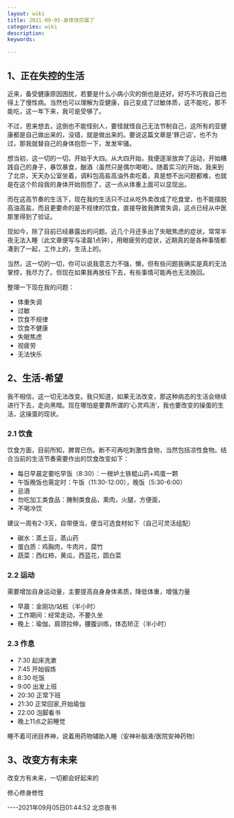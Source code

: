 ```yaml
---
layout: wiki
title: 2021-09-05-身体快完蛋了
categories: wiki
description: 
keywords: 

---
```


## 1、正在失控的生活

近来，备受健康原因困扰，若要是什么小病小灾的倒也是还好。好巧不巧我自己也得上了慢性病。当然也可以理解为亚健康，自己变成了过敏体质，这不能吃，那不能吃，这一年下来，我可是受够了。

不过，思来想去，这倒也不能怪别人，要怪就怪自己无法节制自己，这所有的亚健康都是自己做出来的，没错，就是做出来的。要说这篇文章是‘罪己诏’，也不为过，那我就替自己的身体抱怨一下，发发牢骚。

想当初，这一切的一切，开始于大四。从大四开始，我便逐渐放弃了运动，开始糟践自己的身子，暴饮暴食，酗酒（虽然只是偶尔喝喝）。随着实习的开始，我来到了北京，天天办公室坐着，调料包高盐高油外卖吃着，真是想不出问题都难，也就是在这个阶段我的身体开始抱怨了，这一点从体重上面可以显现出。

而在这高节奏的生活下，现在我的生活只不过从吃外卖改成了吃食堂，也不能摆脱高油高盐，而且更要命的是不规律的饮食，直接导致我脾胃失调，这点已经从中医那里得到了验证。

现如今，除了目前已经暴露出的问题。近几个月还多出了失眠焦虑的症状，常常半夜无法入睡（此文章便写与凌晨1点钟），用眼疲劳的症状，近期真的是各种事情都凑到了一起，工作上的，生活上的。

当然，这一切的一切，你可以说我意志力不强，懒，但有些问题我确实是真的无法掌控，我尽力了。但现在如果我再放任下去，有些事情可能再也无法挽回。

整理一下现在我的问题：

- 体重失调
- 过敏
- 饮食不规律
- 饮食不健康
- 失眠焦虑
- 视疲劳
- 无法快乐



## 2、生活-希望

我不相信，这一切无法改变。我只知道，如果无法改变，那这种病态的生活会继续进行下去，走向黑暗。现在哪怕是要靠所谓的‘心灵鸡汤’，我也要改变的操蛋的生活，这操蛋的现状。

### 2.1 饮食

饮食方面，目前所知，脾胃已伤。断不可再吃刺激性食物，当然包括凉性食物。结合当前的生活节奏需要作出的饮食改变如下：

- 每日早晨定要吃早饭（8:30）：一根垆土铁棍山药+鸡蛋一颗
- 午饭晚饭也需定时：午饭（11:30-12:00），晚饭（5:30-6:00）
- 忌酒
- 勿吃加工类食品：腌制类食品，熏肉，火腿，方便面，
- 不喝冷饮



建议一周有2-3天，自带便当，便当可选食材如下（自己可灵活组配）

- 碳水：蒸土豆，蒸山药
- 蛋白质：鸡胸肉，牛肉片，腐竹
- 蔬菜：西红柿，黄瓜，西蓝花，圆白菜



### 2.2 运动

需要增加自身运动量，主要提高自身身体素质，降低体重，增强力量

- 早晨：金刚功/站桩（半小时）
- 工作期间：经常走动，不要久坐
- 晚上：瑜伽，肩颈拉伸，腰腹训练，体态矫正（半小时）



### 2.3 作息

- 7:30 起床洗漱
- 7:45 开始锻炼
- 8:30 吃饭
- 9:00 出发上班
- 20:30 正常下班
- 21:30 正常回家,开始瑜伽
- 22:00  泡脚看书
- 晚上11点之前睡觉

睡不着可闭目养神，说着用药物辅助入睡（安神补脑液/医院安神药物）



## 3、改变方有未来

改变方有未来，一切都会好起来的

修心修身修性



----2021年09月05日01:44:52  北京夜书





























